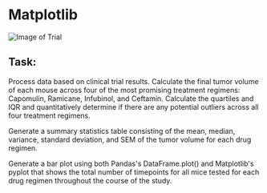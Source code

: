 # Matplotlib

![Image of Trial](https://www.concept2clinic.com/wp-content/uploads/2019/12/Concept-2-Clinic-Clinical-Trials.jpg)

## Task: 

Process data based on clinical trial results. Calculate the final tumor volume of each mouse across four of the most promising treatment regimens: Capomulin, 
Ramicane, Infubinol, and Ceftamin. Calculate the quartiles and IQR and quantitatively determine if there are any potential outliers across all four treatment 
regimens.

Generate a summary statistics table consisting of the mean, median, variance, standard deviation, and SEM of the tumor volume for each drug regimen.

Generate a bar plot using both Pandas's DataFrame.plot() and Matplotlib's pyplot that shows the total number of timepoints for all mice tested for each drug regimen 
throughout the course of the study.


